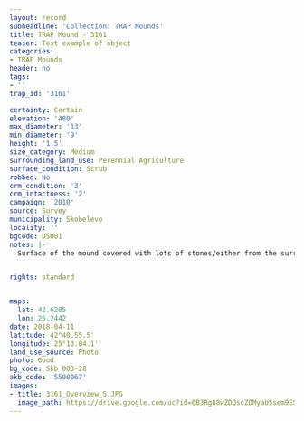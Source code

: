 ```yaml
---
layout: record
subheadline: 'Collection: TRAP Mounds'
title: TRAP Mound - 3161
teaser: Test example of object
categories:
- TRAP Mounds
header: no
tags:
- ''
trap_id: '3161'

certainty: Certain
elevation: '480'
max_diameter: '13'
min_diameter: '9'
height: '1.5'
size_category: Medium
surrounding_land_use: Perennial Agriculture
surface_condition: Scrub
robbed: No
crm_condition: '3'
crm_intactness: '2'
campaign: '2010'
source: Survey
municipality: Skobelevo
locality: ''
bgcode: DS001
notes: |-
  Surface of the mound covered with lots of stones/either from the surrounding pasture or from the mound.


rights: standard


maps:
  lat: 42.6285
  lon: 25.2442
date: 2018-04-11
latitude: 42°40.55.5'
longitude: 25°13.04.1'
land_use_source: Photo
photo: Good
bg_code: Skb 003-28
akb_code: '5500067'
images:
- title: 3161_Overview_S.JPG
  image_path: https://drive.google.com/uc?id=0B3Rg88wZDQscZDMyaU5sem9ES3M
---
```

